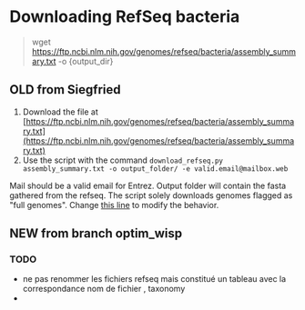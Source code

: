 # Downloading RefSeq bacteria

> wget https://ftp.ncbi.nlm.nih.gov/genomes/refseq/bacteria/assembly_summary.txt -o {output_dir}

## OLD from Siegfried

1. Download the file at [https://ftp.ncbi.nlm.nih.gov/genomes/refseq/bacteria/assembly_summary.txt](https://ftp.ncbi.nlm.nih.gov/genomes/refseq/bacteria/assembly_summary.txt)
2. Use the script with the command `download_refseq.py assembly_summary.txt -o output_folder/ -e valid.email@mailbox.web`

Mail should be a valid email for Entrez. Output folder will contain the fasta gathered from the refseq.
The script solely downloads genomes flagged as "full genomes". Change [this line](https://github.com/dubssieg/wisp/blob/bd7493f85798d76426cad10148430c9b23383bf6/scripts/download_refseq.py#L22) to modify the behavior.


## NEW from branch optim_wisp

### TODO
- ne pas renommer les fichiers refseq mais constitué un tableau avec la correspondance nom de fichier , taxonomy
- 


